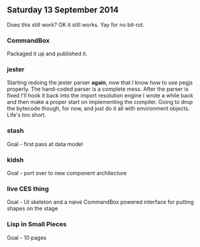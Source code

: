## Saturday 13 September 2014

Does this still work? OK it still works. Yay for no bit-rot.

### CommandBox

Packaged it up and published it.

### jester

Starting redoing the jester parser __again__, now that I know how to use pegjs properly. The hand-coded parser is a complete mess. After the parser is fixed I'll hook it back into the import resolution engine I wrote a while back and then make a proper start on implementing the compiler. Going to drop the bytecode though, for now, and just do it all with environment objects. Life's too short.

### stash

Goal - first pass at data model

### kidsh

Goal - port over to new component architecture

### live CES thing

Goal - UI skeleton and a naive CommandBox powered interface for putting shapes on the stage

### Lisp in Small Pieces

Goal - 10 pages

